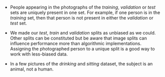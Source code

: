 - People appearing in the photographs of the _training_, _validation_ or _test_ sets are uniquely present in one set. For example, if one person is in the _training_ set, then that person is not present in either the _validation_ or _test_ set. 

- We made our _test_, _train_ and _validation_ splits as unbiased as we could. Other splits can be constituted but be aware that image splits can influence performance more than algorithmic implementations. Assigning the photographed person to a unique split is a good way to work with less-biased data. 

- In a few pictures of the _drinking_ and _sitting_ dataset, the subject is an animal, not a human. 

